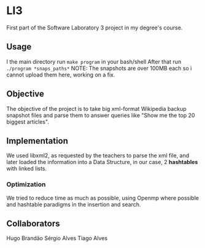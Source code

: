 # LI3
First part of the Software Laboratory 3 project in my degree's course.

## Usage
I the main directory run `make program` in your bash/shell
After that run `./program *snaps_paths*` NOTE: The snapshots are over 100MB each so i cannot upload them here, working on a fix.

## Objective
The objective of the project is to take big xml-format Wikipedia backup snapshot files and parse them to answer queries like "Show me the top 20 biggest articles".

## Implementation
We used libxml2, as requested by the teachers to parse the xml file, and later loaded the information into a Data Structure, in our case, 2 **hashtables** with linked lists.

### Optimization
We tried to reduce time as much as possible, using Openmp where possible and hashtable paradigms in the insertion and search.

## Collaborators
Hugo Brandão
Sérgio Alves
Tiago Alves
